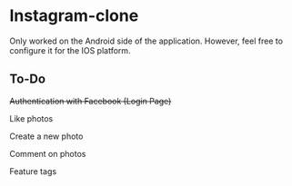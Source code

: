 # Instagram-clone
Only worked on the Android side of the application. However, feel free to configure it for the IOS platform.
## To-Do
~~Authentication with Facebook (Login Page)~~

Like photos

Create a new photo

Comment on photos

Feature tags

